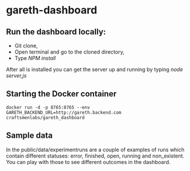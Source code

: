 # gareth-dashboard

## Run the dashboard locally:

* Git clone,
* Open terminal and go to the cloned directory,
* Type *NPM install*

After all is installed you can get the server up and running by typing *node server,js*

## Starting the Docker container

```
docker run -d -p 8765:8765 --env GARETH_BACKEND_URL=http://gareth.backend.com craftsmenlabs/gareth_dashboard
```

## Sample data
In the public/data/experimentruns are a couple of examples of runs which contain different statuses: error, finished, open, running and non_existent. You can play with those to see different outcomes in the dashboard.
